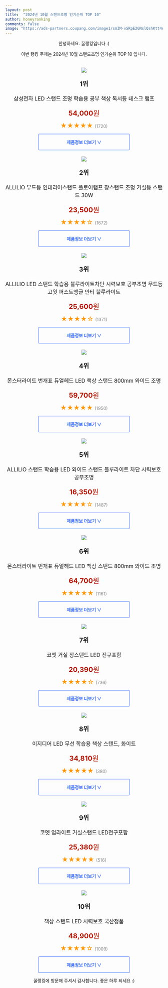 ```yaml
---
layout: post
title:  "2024년 10월 스탠드조명 인기순위 TOP 10"
author: honeyranking
comments: false
image: "https://ads-partners.coupang.com/image1/smIM-vSRpE2GNslQshKtt4o_wR0xoXhKAGZuTebhY5NGvV9lxrx53hBhs9cdxLviIaMFs-HFmzZSaB97xHPcvhzISma4clBOgSPs6IEi7MBZbvVNkFFcJL79UdOLAvn1pfbry2nWYzy0azZW_CUX3RwZVZDIvwQyyCByfPtdj6iCyRVq-49s3ELirH5A1bxv0VflYOrlsix7_i57li5fyaakSZQLuzGH0sU_kj3HjGOTkiFLxs0JhkzVTIfk_WkRPQs8jOaxM7-go2aPGcpaQkADtxdmaDlU9JzumG2rYhLqFKYcsTZ7_9CbrRvnvA=="
---
```

<p style="text-align: center;">안녕하세요. 꿀랭킹입니다 :)</p>
<p style="text-align: center;">이번 랭킹 주제는 2024년 10월 스탠드조명 인기순위 TOP 10 입니다.</p><center><img src="https://ads-partners.coupang.com/image1/smIM-vSRpE2GNslQshKtt4o_wR0xoXhKAGZuTebhY5NGvV9lxrx53hBhs9cdxLviIaMFs-HFmzZSaB97xHPcvhzISma4clBOgSPs6IEi7MBZbvVNkFFcJL79UdOLAvn1pfbry2nWYzy0azZW_CUX3RwZVZDIvwQyyCByfPtdj6iCyRVq-49s3ELirH5A1bxv0VflYOrlsix7_i57li5fyaakSZQLuzGH0sU_kj3HjGOTkiFLxs0JhkzVTIfk_WkRPQs8jOaxM7-go2aPGcpaQkADtxdmaDlU9JzumG2rYhLqFKYcsTZ7_9CbrRvnvA==" style="margin-top:20px" /></center><p style="text-align: center; font-size: 20px"><b>1위</b></p><p style="text-align: center; font-size: 17px">삼성전자 LED 스탠드 조명 학습용 공부 책상 독서등 데스크 램프</p><p style="text-align: center;"><span style="color: #b61800; font-size: 22px;"><b>54,000</b>원</span></p><p style="text-align: center;"><span style="color: #ff9600; font-size: 20px;">★★★★★ </span><span style="color: #878787;">(1720)</span></p><center><a href="https://link.coupang.com/re/AFFSDP?lptag=AF3899140&subid=honeyrank&pageKey=6331133146&itemId=13239474232&vendorItemId=88135852469&traceid=V0-153-690a8ed1e3732fd1&clickBeacon=36a2e530-9567-11ef-91b6-02ca8136cb6d%7E3&requestid=20241029050000232200932292&token=31850C%7CMIXED"><div style="font-size: 14px; display: inline-block; padding: 15px 90px; color: #346aff; border-radius: 2px; border: 1px solid #346aff; cursor: pointer;"><b>제품정보 더보기 &or;</b></div></a></center><center><img src="https://ads-partners.coupang.com/image1/biD_0SFZdPloBywmbqcnMNZUCKczeBDYwTzxNEvyDk117kCijDHJ5vMug5Mer1-Ha3SF-lCEpdSqnhoyX2JWg07b0o4DqIn0N0fSDM2mDr76AmLCMbqS2lOAsgJ6wnq6BDnOu4l8KKA6tABEzW7lqmI8vyG26bwhQ30UZZOnZ7Xnjqej2EiES1SotnBhLXfE2aXnxuEe4NY8xMxQx4XlTd1FL1bM2bZd4_XgJM01RiGylEdiLQxHQgbzMsFiJRvfqBYite_W_HbLmqDxQUj5CcdSf29IA6dKyDwts7sAS6zfzNyLYZad0cJt" style="margin-top:20px" /></center><p style="text-align: center; font-size: 20px"><b>2위</b></p><p style="text-align: center; font-size: 17px">ALLILIO  무드등 인테리어스탠드 플로어램프 장스탠드 조명 거실등 스탠드 30W</p><p style="text-align: center;"><span style="color: #b61800; font-size: 22px;"><b>23,500</b>원</span></p><p style="text-align: center;"><span style="color: #ff9600; font-size: 20px;">★★★★☆ </span><span style="color: #878787;">(1672)</span></p><center><a href="https://link.coupang.com/re/AFFSDP?lptag=AF3899140&subid=honeyrank&pageKey=8253757769&itemId=23766074095&vendorItemId=90790423184&traceid=V0-153-0abe93fe9ffc5686&requestid=20241029050000232200932292&token=31850C%7CMIXED"><div style="font-size: 14px; display: inline-block; padding: 15px 90px; color: #346aff; border-radius: 2px; border: 1px solid #346aff; cursor: pointer;"><b>제품정보 더보기 &or;</b></div></a></center><center><img src="https://ads-partners.coupang.com/image1/E42cJVLZPZghiFH6E1zH0TyIdMegfk7WDffOGq_QX8RKGPVsxGkwtAMLY2kcaXezVaYfeaemWYtR4hMgD-TMt3zGqz8GrmpnO_Vyew7qPV4ziw_FOwSEZhuDu_SyhEU93-PSBcipvg47drRkY0ug5r9Bg9nLhYUqpPrqSGTs8A-bHEub-ujNalfb7N1ZZlC8ZO4cwaemNYYLM-Rklc8l-Dt1bJNkX7osDihBICVSPddl2CHE6Ip3lCqxgip3IAxZnZUg_ooFmRZi_VaIzxEq61mtd5EptjcxrVWVl1IZyy8yzSPgm0A265vX_Q==" style="margin-top:20px" /></center><p style="text-align: center; font-size: 20px"><b>3위</b></p><p style="text-align: center; font-size: 17px">ALLILIO  LED 스탠드 학습용 블루라이트차단 시력보호 공부조명 무드등 고윗 퍼스트앵글 안티 블루라이트</p><p style="text-align: center;"><span style="color: #b61800; font-size: 22px;"><b>25,600</b>원</span></p><p style="text-align: center;"><span style="color: #ff9600; font-size: 20px;">★★★★☆ </span><span style="color: #878787;">(1371)</span></p><center><a href="https://link.coupang.com/re/AFFSDP?lptag=AF3899140&subid=honeyrank&pageKey=8227149761&itemId=23665608266&vendorItemId=90690858881&traceid=V0-153-ce41e26a78df03d6&requestid=20241029050000232200932292&token=31850C%7CMIXED"><div style="font-size: 14px; display: inline-block; padding: 15px 90px; color: #346aff; border-radius: 2px; border: 1px solid #346aff; cursor: pointer;"><b>제품정보 더보기 &or;</b></div></a></center><center><img src="https://ads-partners.coupang.com/image1/W3g-BLriILRSeHvBW8BQOJWUhHLFE8LhfgDslGBGSdCGeh7zK5QsN7piqmC7sTgmRfPTdwSrTfdzgnqVQfwrRxog0UV546eNJpul6xHR6I5RacUklhNiVjphaVbq60UOKk-cD6mZNwtkcc_A3M2FIvurmYPFvcjLiweCXwMV_wa7EOtAc14YI5gCC8SRiqqcSLvmzQjaSdiIBg4jGVJOuWgkICvfV4dTtpzZZr0aO4iFv_39zmcey-BYoP7wQMmLIoroyBa7cDsl03OyingyQHWC5k7Fr1rkeUNlnO17bUpXidey3ly5bIlS8Rg5bwY=" style="margin-top:20px" /></center><p style="text-align: center; font-size: 20px"><b>4위</b></p><p style="text-align: center; font-size: 17px">몬스터라이트 번개표 듀얼헤드 LED 책상 스탠드 800mm 와이드 조명</p><p style="text-align: center;"><span style="color: #b61800; font-size: 22px;"><b>59,700</b>원</span></p><p style="text-align: center;"><span style="color: #ff9600; font-size: 20px;">★★★★★ </span><span style="color: #878787;">(1950)</span></p><center><a href="https://link.coupang.com/re/AFFSDP?lptag=AF3899140&subid=honeyrank&pageKey=8209236456&itemId=23558257727&vendorItemId=90584296545&traceid=V0-153-6cd87cb8f055f35d&clickBeacon=36a2e530-9567-11ef-923a-4aed2b171251%7E3&requestid=20241029050000232200932292&token=31850C%7CMIXED"><div style="font-size: 14px; display: inline-block; padding: 15px 90px; color: #346aff; border-radius: 2px; border: 1px solid #346aff; cursor: pointer;"><b>제품정보 더보기 &or;</b></div></a></center><center><img src="https://ads-partners.coupang.com/image1/KMggYCsP5S-cTNBKKGHz14ED_8BcqQnKsYqrkY5gdp0BbIHEKeQjGF_uVoUTS0UpJY4MLnmAy5Z18YV_8tRiIncpCzci7lFvrYRf_wp7AqALjCKljOxUuG2doeAn0iGt3CTrlK_yb3DIaRSxyfguPyV5ajht3v5-XgsOHCzhiJrhUA5Ff9EKOnyJFiEagkkg6bBW4-6ucVY5BSryyQwb-RnikvS4f35zpMIWyBzcpietmKuO1jZ0DnBHYnG_Icl2Xcbb8uj7tpPHR2WUhpYK_-aGMug9Y_QqQv5DafUqVHrgTLHRazahT0Od" style="margin-top:20px" /></center><p style="text-align: center; font-size: 20px"><b>5위</b></p><p style="text-align: center; font-size: 17px">ALLILIO  스탠드 학습용 LED 와이드 스탠드 블루라이트 차단 시력보호 공부조명</p><p style="text-align: center;"><span style="color: #b61800; font-size: 22px;"><b>16,350</b>원</span></p><p style="text-align: center;"><span style="color: #ff9600; font-size: 20px;">★★★★☆ </span><span style="color: #878787;">(1487)</span></p><center><a href="https://link.coupang.com/re/AFFSDP?lptag=AF3899140&subid=honeyrank&pageKey=8247818474&itemId=23740888373&vendorItemId=90765495082&traceid=V0-153-a7b960e933fd275c&requestid=20241029050000232200932292&token=31850C%7CMIXED"><div style="font-size: 14px; display: inline-block; padding: 15px 90px; color: #346aff; border-radius: 2px; border: 1px solid #346aff; cursor: pointer;"><b>제품정보 더보기 &or;</b></div></a></center><center><img src="https://ads-partners.coupang.com/image1/_oPGwGNYoMHRvz4a_hoG2w14YO0qdb_6hDCwmniKrBKcoRrH09TWVzjpDIwPqSevf6bdOYLe7EJH3bKbxZxo1ZCU9Q7J_nlnzVwGryOk_3nDbr1h1TXZzUuJZxdFOXG7tKV_8kn0wLMM11P2XX77qaiQXTbqtLpv8r3Ps3nbQ44nwBAtCJZ-uFs2SVX5oupPVfS1WdmWMcBAtziRTruaxEeTMl8n0RuqjtFDrL4Mg2Mc7X8O_k2Bo2V7X4m3Dda-j3iNQ93ZUGEVdcvm1tbSiKlsC6lM0FrXbHqcwpxnf_gxdoGqTN-bUGCgdT-ZEg==" style="margin-top:20px" /></center><p style="text-align: center; font-size: 20px"><b>6위</b></p><p style="text-align: center; font-size: 17px">몬스터라이트 번개표 듀얼헤드 LED 책상 스탠드 800mm 와이드 조명</p><p style="text-align: center;"><span style="color: #b61800; font-size: 22px;"><b>64,700</b>원</span></p><p style="text-align: center;"><span style="color: #ff9600; font-size: 20px;">★★★★★ </span><span style="color: #878787;">(1161)</span></p><center><a href="https://link.coupang.com/re/AFFSDP?lptag=AF3899140&subid=honeyrank&pageKey=8209236456&itemId=23558257730&vendorItemId=90584296557&traceid=V0-153-6cd87cb8f055f35d&clickBeacon=36a2e530-9567-11ef-8fd2-68d5ffb1456a%7E3&requestid=20241029050000232200932292&token=31850C%7CMIXED"><div style="font-size: 14px; display: inline-block; padding: 15px 90px; color: #346aff; border-radius: 2px; border: 1px solid #346aff; cursor: pointer;"><b>제품정보 더보기 &or;</b></div></a></center><center><img src="https://ads-partners.coupang.com/image1/zLdsWQ7CZgml9TUCzOjPIEBzbc7m07_xeFnjeXEW5FxcJ0cBxQpReu8uaomp8X9ENArgExpYswgbj7okCSA8c9BadOLFDCtRaDx6Ek88altrvBR67RZc3Usph16Pf4-tAHdr9f75TJkavOGl6SckJ3YCp0QjPIEuZAk0WKwBJ8rQIHxgyO0DT69gCV_3QWUoUWWgZD-cGZZupJb8HljV_mPJ9SANqexERkZn5aJJ16-oynhXCvb2xj4aUujXUKdfr-r5yKyR-p7lIYl0hEils65SsEpUR56SE3Ss0v7AywBFW7CsrSxBmUk8SskpeIX4AmQ=" style="margin-top:20px" /></center><p style="text-align: center; font-size: 20px"><b>7위</b></p><p style="text-align: center; font-size: 17px">코멧 거실 장스탠드 LED 전구포함</p><p style="text-align: center;"><span style="color: #b61800; font-size: 22px;"><b>20,390</b>원</span></p><p style="text-align: center;"><span style="color: #ff9600; font-size: 20px;">★★★★☆ </span><span style="color: #878787;">(736)</span></p><center><a href="https://link.coupang.com/re/AFFSDP?lptag=AF3899140&subid=honeyrank&pageKey=7028599558&itemId=17337605376&vendorItemId=84508173207&traceid=V0-153-3e0dba77c9c26294&requestid=20241029050000232200932292&token=31850C%7CMIXED"><div style="font-size: 14px; display: inline-block; padding: 15px 90px; color: #346aff; border-radius: 2px; border: 1px solid #346aff; cursor: pointer;"><b>제품정보 더보기 &or;</b></div></a></center><center><img src="https://ads-partners.coupang.com/image1/YmrC5pY5luLiN9qMYt7s80LK-GskCaGFEBPbmuAvx0jKx64IvtEHqe4HDURJP2SrOy1KLdJFMCPX9mwkBFRcO8sWxsambiEef6-BPojSXnAYYjUcz_svQ_RGJtNAdBQOY5A_dkgQCwzz4ieODDgMMJMRyCcHYE41vkjQicp5tsjIjuXlhddGP8AxR8nToJyfrvty7UqBH-7cVz4gWTslKf4uxjYVbMY-fmfSl45ArdbeoLkig_Ikq1W65IHPJgm16ChLk45b4A4TT-JtlEz9YD9TW0TAp2LMPUsYYn71aI6QRigYv632LxV_Ov68-bs=" style="margin-top:20px" /></center><p style="text-align: center; font-size: 20px"><b>8위</b></p><p style="text-align: center; font-size: 17px">이지디어 LED 무선 학습용 책상 스탠드, 화이트</p><p style="text-align: center;"><span style="color: #b61800; font-size: 22px;"><b>34,810</b>원</span></p><p style="text-align: center;"><span style="color: #ff9600; font-size: 20px;">★★★★★ </span><span style="color: #878787;">(380)</span></p><center><a href="https://link.coupang.com/re/AFFSDP?lptag=AF3899140&subid=honeyrank&pageKey=7677997357&itemId=20500243688&vendorItemId=87637047266&traceid=V0-153-0182968751b7a94f&clickBeacon=36a2e530-9567-11ef-badb-1646a3a89175%7E3&requestid=20241029050000232200932292&token=31850C%7CMIXED"><div style="font-size: 14px; display: inline-block; padding: 15px 90px; color: #346aff; border-radius: 2px; border: 1px solid #346aff; cursor: pointer;"><b>제품정보 더보기 &or;</b></div></a></center><center><img src="https://ads-partners.coupang.com/image1/K4Pf_GG8ePJjL2VkKz4e-sZfmfrd9HXFvvYK2EGuVU497hr0uZdBasX1AspNwAK6KOh1wOVc0LVoAQDRRbv8f3bZARwSgVv42uM8aMxGz39gMOwscsOYY8IlLUoudZDX76Nk-zF1fJ7EB_xqvRIKWIyUb9x4OAXBv--hFhf55F1696MvRiCHAre3ENycjbXpp5mvXkbx1-xdfA4922jFjteX_T3f7GI35T5ac0Cuve1ZOqm7FgARsBZWT5g-s7RKjcinyMRZPxPiOyyrgMnJ8_m1ObQqwq3VlQqtYXL8sdSEUsA4NiBUXylsO1IPhUjLgaW5bw==" style="margin-top:20px" /></center><p style="text-align: center; font-size: 20px"><b>9위</b></p><p style="text-align: center; font-size: 17px">코멧 업라이트 거실스탠드 LED전구포함</p><p style="text-align: center;"><span style="color: #b61800; font-size: 22px;"><b>25,380</b>원</span></p><p style="text-align: center;"><span style="color: #ff9600; font-size: 20px;">★★★★★ </span><span style="color: #878787;">(516)</span></p><center><a href="https://link.coupang.com/re/AFFSDP?lptag=AF3899140&subid=honeyrank&pageKey=6590379595&itemId=14869152830&vendorItemId=82108197408&traceid=V0-153-844bf610dc341a7f&requestid=20241029050000232200932292&token=31850C%7CMIXED"><div style="font-size: 14px; display: inline-block; padding: 15px 90px; color: #346aff; border-radius: 2px; border: 1px solid #346aff; cursor: pointer;"><b>제품정보 더보기 &or;</b></div></a></center><center><img src="https://ads-partners.coupang.com/image1/xh35qpHb5GFghvVwxo7G7rtEFHwLhDnLu3pD-bR9AAN5s6IBpv57snrlkLylCMFyNHkQCrTUoIo_T4wL4uYiLatV1CfwQHlesPUw_FerReRNecI7rQZdGNOHh_GeI5SdpkgDf5y_BuQmCAwOxAUFcPjN042nUVEabFdQW0H4GJOxjw7x_gDGmykj8aBIM5doTAabF9RpXmvfE2q0cpwgD6uNQtemVsi3Bn2oQ79h7mjE_wCSXS-FmTOn8Tk9Jv3Dt7ciVeS-pIx4ZpsF2UtTppN46dKqrqQGAUkGCTd_ML2hsfAm2Bj4IWUZ16lb4w==" style="margin-top:20px" /></center><p style="text-align: center; font-size: 20px"><b>10위</b></p><p style="text-align: center; font-size: 17px">책상 스탠드 LED 시력보호 국산정품</p><p style="text-align: center;"><span style="color: #b61800; font-size: 22px;"><b>48,900</b>원</span></p><p style="text-align: center;"><span style="color: #ff9600; font-size: 20px;">★★★★☆ </span><span style="color: #878787;">(1009)</span></p><center><a href="https://link.coupang.com/re/AFFSDP?lptag=AF3899140&subid=honeyrank&pageKey=7173380203&itemId=18077119419&vendorItemId=84774678719&traceid=V0-153-4a05c30525308082&clickBeacon=36a2e530-9567-11ef-92f4-8743fd5d2ea7%7E3&requestid=20241029050000232200932292&token=31850C%7CMIXED"><div style="font-size: 14px; display: inline-block; padding: 15px 90px; color: #346aff; border-radius: 2px; border: 1px solid #346aff; cursor: pointer;"><b>제품정보 더보기 &or;</b></div></a></center><p style="text-align: center;">꿀랭킹에 방문해 주셔서 감사합니다. 좋은 하루 되세요 :)</p>